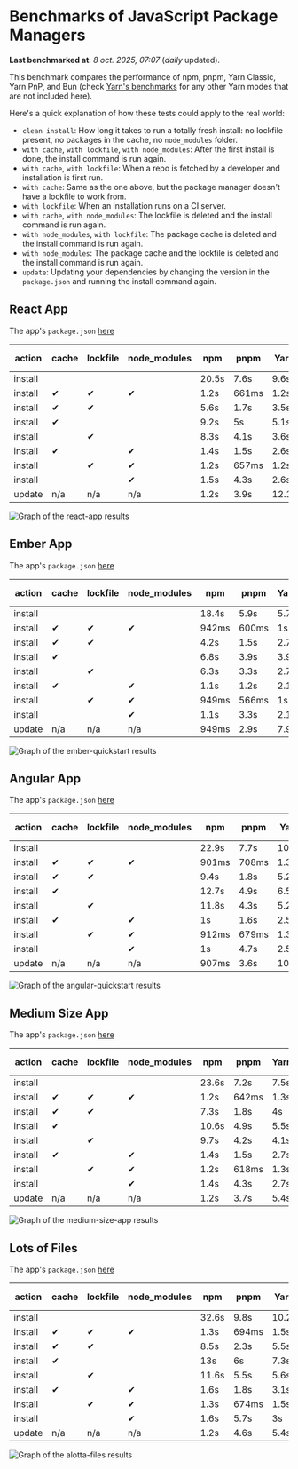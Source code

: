 # Benchmarks of JavaScript Package Managers

**Last benchmarked at**: _8 oct. 2025, 07:07_ (_daily_ updated).

This benchmark compares the performance of npm, pnpm, Yarn Classic, Yarn PnP, and Bun (check [Yarn's benchmarks](https://yarnpkg.com/benchmarks) for any other Yarn modes that are not included here).

Here's a quick explanation of how these tests could apply to the real world:

- `clean install`: How long it takes to run a totally fresh install: no lockfile present, no packages in the cache, no `node_modules` folder.
- `with cache`, `with lockfile`, `with node_modules`: After the first install is done, the install command is run again.
- `with cache`, `with lockfile`: When a repo is fetched by a developer and installation is first run.
- `with cache`: Same as the one above, but the package manager doesn't have a lockfile to work from.
- `with lockfile`: When an installation runs on a CI server.
- `with cache`, `with node_modules`: The lockfile is deleted and the install command is run again.
- `with node_modules`, `with lockfile`: The package cache is deleted and the install command is run again.
- `with node_modules`: The package cache and the lockfile is deleted and the install command is run again.
- `update`: Updating your dependencies by changing the version in the `package.json` and running the install command again.

## React App

The app's `package.json` [here](./fixtures/react-app/package.json)

| action  | cache | lockfile | node_modules| npm | pnpm | Yarn | Yarn PnP | Bun |
| ---     | ---   | ---      | ---         | --- | ---  | ---  | ---      | --- |
| install |       |          |             | 20.5s | 7.6s | 9.6s | 2.7s | 1.4s |
| install | ✔     | ✔        | ✔           | 1.2s | 661ms | 1.2s | n/a | 34ms |
| install | ✔     | ✔        |             | 5.6s | 1.7s | 3.5s | 992ms | 433ms |
| install | ✔     |          |             | 9.2s | 5s | 5.1s | 2.3s | 419ms |
| install |       | ✔        |             | 8.3s | 4.1s | 3.6s | 984ms | 416ms |
| install | ✔     |          | ✔           | 1.4s | 1.5s | 2.6s | n/a | 34ms |
| install |       | ✔        | ✔           | 1.2s | 657ms | 1.2s | n/a | 30ms |
| install |       |          | ✔           | 1.5s | 4.3s | 2.6s | n/a | 30ms |
| update  | n/a | n/a | n/a | 1.2s | 3.9s | 12.1s | 3.1s | 35ms |

<img alt="Graph of the react-app results" src="results/img/react-app.svg" />

## Ember App

The app's `package.json` [here](./fixtures/ember-quickstart/package.json)

| action  | cache | lockfile | node_modules| npm | pnpm | Yarn | Yarn PnP | Bun |
| ---     | ---   | ---      | ---         | --- | ---  | ---  | ---      | --- |
| install |       |          |             | 18.4s | 5.9s | 5.7s | 2.3s | 1s |
| install | ✔     | ✔        | ✔           | 942ms | 600ms | 1s | n/a | 27ms |
| install | ✔     | ✔        |             | 4.2s | 1.5s | 2.7s | 860ms | 332ms |
| install | ✔     |          |             | 6.8s | 3.9s | 3.9s | 2s | 329ms |
| install |       | ✔        |             | 6.3s | 3.3s | 2.7s | 861ms | 332ms |
| install | ✔     |          | ✔           | 1.1s | 1.2s | 2.1s | n/a | 26ms |
| install |       | ✔        | ✔           | 949ms | 566ms | 1s | n/a | 24ms |
| install |       |          | ✔           | 1.1s | 3.3s | 2.1s | n/a | 24ms |
| update  | n/a | n/a | n/a | 949ms | 2.9s | 7.9s | 2.8s | 26ms |

<img alt="Graph of the ember-quickstart results" src="results/img/ember-quickstart.svg" />

## Angular App

The app's `package.json` [here](./fixtures/angular-quickstart/package.json)

| action  | cache | lockfile | node_modules| npm | pnpm | Yarn | Yarn PnP | Bun |
| ---     | ---   | ---      | ---         | --- | ---  | ---  | ---      | --- |
| install |       |          |             | 22.9s | 7.7s | 10.7s | 2.9s | 1.7s |
| install | ✔     | ✔        | ✔           | 901ms | 708ms | 1.3s | n/a | 29ms |
| install | ✔     | ✔        |             | 9.4s | 1.8s | 5.2s | 1.2s | 827ms |
| install | ✔     |          |             | 12.7s | 4.9s | 6.5s | 2.3s | 804ms |
| install |       | ✔        |             | 11.8s | 4.3s | 5.2s | 1.2s | 821ms |
| install | ✔     |          | ✔           | 1s | 1.6s | 2.5s | n/a | 28ms |
| install |       | ✔        | ✔           | 912ms | 679ms | 1.3s | n/a | 25ms |
| install |       |          | ✔           | 1s | 4.7s | 2.5s | n/a | 25ms |
| update  | n/a | n/a | n/a | 907ms | 3.6s | 10.2s | 2.8s | 33ms |

<img alt="Graph of the angular-quickstart results" src="results/img/angular-quickstart.svg" />

## Medium Size App

The app's `package.json` [here](./fixtures/medium-size-app/package.json)

| action  | cache | lockfile | node_modules| npm | pnpm | Yarn | Yarn PnP | Bun |
| ---     | ---   | ---      | ---         | --- | ---  | ---  | ---      | --- |
| install |       |          |             | 23.6s | 7.2s | 7.5s | 3s | 1.4s |
| install | ✔     | ✔        | ✔           | 1.2s | 642ms | 1.3s | n/a | 31ms |
| install | ✔     | ✔        |             | 7.3s | 1.8s | 4s | 1.1s | 469ms |
| install | ✔     |          |             | 10.6s | 4.9s | 5.5s | 2.5s | 462ms |
| install |       | ✔        |             | 9.7s | 4.2s | 4.1s | 1.1s | 455ms |
| install | ✔     |          | ✔           | 1.4s | 1.5s | 2.7s | n/a | 31ms |
| install |       | ✔        | ✔           | 1.2s | 618ms | 1.3s | n/a | 27ms |
| install |       |          | ✔           | 1.4s | 4.3s | 2.7s | n/a | 27ms |
| update  | n/a | n/a | n/a | 1.2s | 3.7s | 5.4s | 2.4s | 38ms |

<img alt="Graph of the medium-size-app results" src="results/img/medium-size-app.svg" />

## Lots of Files

The app's `package.json` [here](./fixtures/alotta-files/package.json)

| action  | cache | lockfile | node_modules| npm | pnpm | Yarn | Yarn PnP | Bun |
| ---     | ---   | ---      | ---         | --- | ---  | ---  | ---      | --- |
| install |       |          |             | 32.6s | 9.8s | 10.2s | 3.4s | 1.8s |
| install | ✔     | ✔        | ✔           | 1.3s | 694ms | 1.5s | n/a | 40ms |
| install | ✔     | ✔        |             | 8.5s | 2.3s | 5.5s | 1.3s | 696ms |
| install | ✔     |          |             | 13s | 6s | 7.3s | 2.8s | 696ms |
| install |       | ✔        |             | 11.6s | 5.5s | 5.6s | 1.3s | 700ms |
| install | ✔     |          | ✔           | 1.6s | 1.8s | 3.1s | n/a | 39ms |
| install |       | ✔        | ✔           | 1.3s | 674ms | 1.5s | n/a | 36ms |
| install |       |          | ✔           | 1.6s | 5.7s | 3s | n/a | 35ms |
| update  | n/a | n/a | n/a | 1.2s | 4.6s | 5.4s | 2.9s | 86ms |

<img alt="Graph of the alotta-files results" src="results/img/alotta-files.svg" />